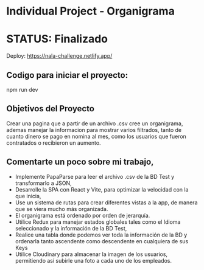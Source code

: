 

# Individual Project - Organigrama
# STATUS: Finalizado
Deploy: https://nala-challenge.netlify.app/

## Codigo para iniciar el proyecto:

npm run dev


## Objetivos del Proyecto

Crear una pagina que a partir de un archivo .csv cree un organigrama, ademas manejar la informacion para mostrar varios filtrados, tanto de cuanto dinero se pago en nomina al mes, como los usuarios que fueron contratados o recibieron un aumento.

## Comentarte un poco sobre mi trabajo, 
- Implemente PapaParse para leer el archivo .csv de la BD Test y transformarlo a JSON, 
- Desarrolle la SPA con React y Vite, para optimizar la velocidad con la que inicia, 
- Use un sistema de rutas para crear diferentes vistas a la app, de manera que se viera mucho más organizada. 
- El organigrama está ordenado por orden de jerarquía. 
- Utilice Redux para manejar estados globales tales como el Idioma seleccionado y la información de la BD Test,
- Realice una tabla donde podemos ver toda la información de la BD y ordenarla tanto ascendente como descendente en cualquiera de sus Keys
- Utilice Cloudinary para almacenar la imagen de los usuarios, permitiendo así subirle una foto a cada uno de los empleados.



